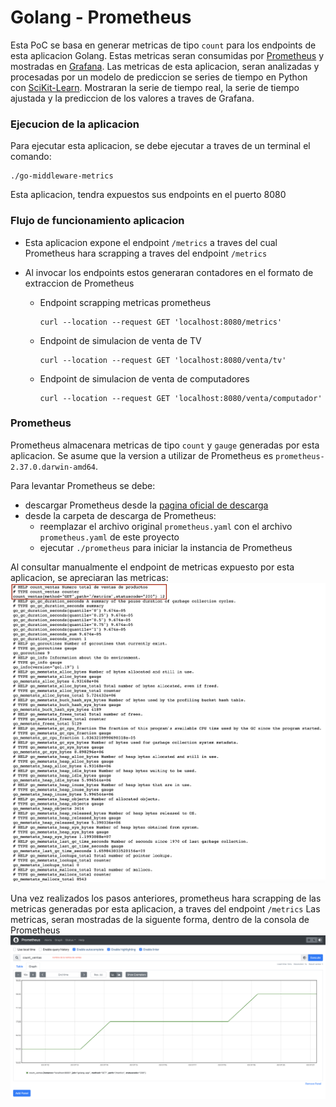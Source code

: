 # Golang - Prometheus

Esta PoC se basa en generar metricas de tipo `count` para los endpoints de esta aplicacion Golang. 
Estas metricas seran consumidas por [Prometheus](https://prometheus.io) y mostradas en [Grafana](https://grafana.com). 
Las metricas de esta aplicacion, seran analizadas y procesadas por un modelo de prediccion se series 
de tiempo en Python con [SciKit-Learn](https://scikit-learn.org/stable/). Mostraran la serie de tiempo real,
la serie de tiempo ajustada y la prediccion de los valores a traves de Grafana. 

### Ejecucion de la aplicacion

Para ejecutar esta aplicacion, se debe ejecutar a traves de un terminal el comando:
``` 
./go-middleware-metrics
```
Esta aplicacion, tendra expuestos sus endpoints en el puerto 8080

### Flujo de funcionamiento aplicacion

- Esta aplicacion expone el endpoint `/metrics` a traves del cual Prometheus hara scrapping a traves del endpoint `/metrics`
- Al invocar los endpoints estos generaran contadores en el formato de extraccion de Prometheus

  - Endpoint scrapping metricas prometheus
    ```
    curl --location --request GET 'localhost:8080/metrics'
    ```

  - Endpoint de simulacion de venta de TV
    ```
    curl --location --request GET 'localhost:8080/venta/tv'
    ```

  - Endpoint de simulacion de venta de computadores
    ```
    curl --location --request GET 'localhost:8080/venta/computador'
    ```

### Prometheus
Prometheus almacenara metricas de tipo `count` y `gauge` generadas por esta aplicacion. 
Se asume que la version a utilizar de Prometheus es `prometheus-2.37.0.darwin-amd64`.

Para levantar Prometheus se debe:

- descargar Prometheus desde la [pagina oficial de descarga](https://prometheus.io/download/)
- desde la carpeta de descarga de Prometheus:
  - reemplazar el archivo original `prometheus.yaml` con el archivo `prometheus.yaml` de este proyecto
  - ejecutar `./prometheus` para iniciar la instancia de Prometheus

Al consultar manualmente el endpoint de metricas expuesto por esta aplicacion, se apreciaran las metricas:
![](images/metrics_endpoint.png)

Una vez realizados los pasos anteriores, prometheus hara scrapping de las metricas generadas por esta aplicacion, a traves del endpoint `/metrics`
Las metricas, seran mostradas de la siguente forma, dentro de la consola de Prometheus
![](images/prometheus_metric.png)